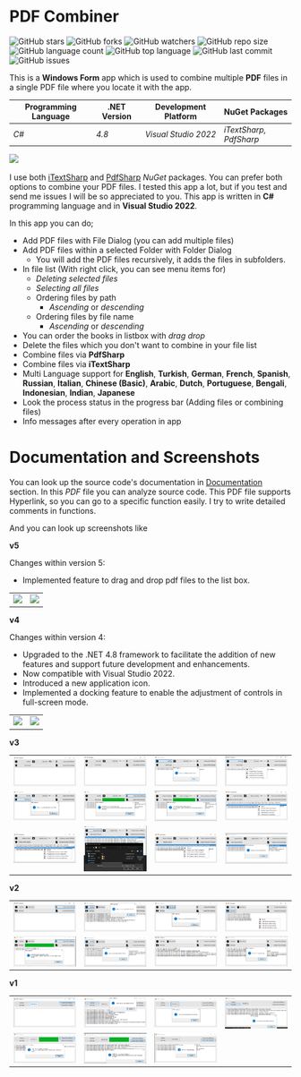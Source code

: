 # PDF Combiner

![GitHub stars](https://img.shields.io/github/stars/coderserdar/PdfCombiner?style=social) ![GitHub forks](https://img.shields.io/github/forks/coderserdar/PdfCombiner?style=social) ![GitHub watchers](https://img.shields.io/github/watchers/coderserdar/PdfCombiner?style=social) ![GitHub repo size](https://img.shields.io/github/repo-size/coderserdar/PdfCombiner?style=plastic) ![GitHub language count](https://img.shields.io/github/languages/count/coderserdar/PdfCombiner?style=plastic) ![GitHub top language](https://img.shields.io/github/languages/top/coderserdar/PdfCombiner?style=plastic) ![GitHub last commit](https://img.shields.io/github/last-commit/coderserdar/PdfCombiner?color=red&style=plastic) ![GitHub issues](https://img.shields.io/github/issues/ss34nirala34/PdfCombiner)

This is a **Windows Form** app which is used to combine multiple **PDF** files in a single PDF file where you locate it with the app.

|  Programming Language  |  .NET Version  | Development Platform |     NuGet Packages     |
|------------------------|----------------|----------------------|------------------------|
|          *C#*          |      *4.8*     | *Visual Studio 2022* | *iTextSharp, PdfSharp* |

<img src="https://github.com/ss34nirala34/PdfCombiner/blob/main/Screenshots/Main/MainScreen.png?raw=true">

I use both [iTextSharp](https://www.nuget.org/packages/iTextSharp/) and [PdfSharp](http://www.pdfsharp.net) *NuGet* packages. You can prefer both options to combine your PDF files. 
I tested this app a lot, but if you test and send me issues I will be so appreciated to you. 
This app is written in **C#** programming language and in **Visual Studio 2022**. 

In this app you can do;

 - Add PDF files with File Dialog (you can add multiple files)
 - Add PDF files within a selected Folder with Folder Dialog
 	+ You will add the PDF files recursively, it adds the files in subfolders.
 - In file list (With right click, you can see menu items for)
    + *Deleting selected files*
    + *Selecting all files*
    + Ordering files by path
       * *Ascending* or *descending*
    + Ordering files by file name
       * *Ascending* or *descending*
 - You can order the books in listbox with *drag drop*
 - Delete the files which you don't want to combine in your file list
 - Combine files via **PdfSharp**
 - Combine files via **iTextSharp**
 - Multi Language support for **English**, **Turkish**, **German**, **French**, **Spanish**, **Russian**, **Italian**, **Chinese (Basic)**, **Arabic**, **Dutch**, **Portuguese**, **Bengali**, **Indonesian**, **Indian**, **Japanese**
 - Look the process status in the progress bar (Adding files or combining files)
 - Info messages after every operation in app
   
# Documentation and Screenshots

You can look up the source code's documentation in [Documentation](https://github.com/coderserdar/PdfCombiner/blob/main/Documentation/PdfCombiner.pdf) section. In this *PDF* file you can analyze source code. This PDF file supports Hyperlink, so you can go to a specific function easily. I try to write detailed comments in functions.

And you can look up screenshots like 

**v5**

Changes within version 5:

 - Implemented feature to drag and drop pdf files to the list box.
 
<table>
   <tr>
      <td><img src="https://github.com/ss34nirala34/PdfCombiner/blob/main/Screenshots/v5/App_Screens_01.png?raw=true"></td>
      <td><img src="https://github.com/ss34nirala34/PdfCombiner/blob/main/Screenshots/v5/App_Screens_02.png?raw=true"></td>
   </tr>
</table>

**v4**

Changes within version 4:

 - Upgraded to the .NET 4.8 framework to facilitate the addition of new features and support future development and enhancements.
 - Now compatible with Visual Studio 2022.
 - Introduced a new application icon.
 - Implemented a docking feature to enable the adjustment of controls in full-screen mode.
 
<table>
   <tr>
      <td><img src="https://github.com/ss34nirala34/PdfCombiner/blob/main/Screenshots/v4/App_Screens_01.png?raw=true"></td>
      <td><img src="https://github.com/ss34nirala34/PdfCombiner/blob/main/Screenshots/v4/App_Screens_02.png?raw=true"></td>
   </tr>
</table>

**v3**

<table>
   <tr>
      <td><img src="https://github.com/coderserdar/PdfCombiner/blob/main/Screenshots/v3/App_Screens_01.png?raw=true"></td>
      <td><img src="https://github.com/coderserdar/PdfCombiner/blob/main/Screenshots/v3/App_Screens_02.png?raw=true"></td>
      <td><img src="https://github.com/coderserdar/PdfCombiner/blob/main/Screenshots/v3/App_Screens_03.png?raw=true"></td>
      <td><img src="https://github.com/coderserdar/PdfCombiner/blob/main/Screenshots/v3/App_Screens_04.png?raw=true"></td>
   </tr>
   <tr>
      <td><img src="https://github.com/coderserdar/PdfCombiner/blob/main/Screenshots/v3/App_Screens_05.png?raw=true"></td>
      <td><img src="https://github.com/coderserdar/PdfCombiner/blob/main/Screenshots/v3/App_Screens_06.png?raw=true"></td>
      <td><img src="https://github.com/coderserdar/PdfCombiner/blob/main/Screenshots/v3/App_Screens_07.png?raw=true"></td>
      <td><img src="https://github.com/coderserdar/PdfCombiner/blob/main/Screenshots/v3/App_Screens_08.png?raw=true"></td>
   </tr>
   <tr>
      <td><img src="https://github.com/coderserdar/PdfCombiner/blob/main/Screenshots/v3/App_Screens_09.png?raw=true"></td>
      <td><img src="https://github.com/coderserdar/PdfCombiner/blob/main/Screenshots/v3/App_Screens_10.png?raw=true"></td>
      <td><img src="https://github.com/coderserdar/PdfCombiner/blob/main/Screenshots/v3/App_Screens_11.png?raw=true"></td>
      <td><img src="https://github.com/coderserdar/PdfCombiner/blob/main/Screenshots/v3/App_Screens_12.png?raw=true"></td>
   </tr>
</table>

**v2**

<table>
   <tr>
      <td><img src="https://github.com/coderserdar/PdfCombiner/blob/main/Screenshots/v2/App_Screens_01.png?raw=true"></td>
      <td><img src="https://github.com/coderserdar/PdfCombiner/blob/main/Screenshots/v2/App_Screens_02.png?raw=true"></td>
      <td><img src="https://github.com/coderserdar/PdfCombiner/blob/main/Screenshots/v2/App_Screens_03.png?raw=true"></td>
      <td><img src="https://github.com/coderserdar/PdfCombiner/blob/main/Screenshots/v2/App_Screens_04.png?raw=true"></td>
   </tr>
   <tr>
      <td><img src="https://github.com/coderserdar/PdfCombiner/blob/main/Screenshots/v2/App_Screens_05.png?raw=true"></td>
      <td><img src="https://github.com/coderserdar/PdfCombiner/blob/main/Screenshots/v2/App_Screens_06.png?raw=true"></td>
      <td><img src="https://github.com/coderserdar/PdfCombiner/blob/main/Screenshots/v2/App_Screens_07.png?raw=true"></td>
      <td><img src="https://github.com/coderserdar/PdfCombiner/blob/main/Screenshots/v2/App_Screens_08.png?raw=true"></td>
   </tr>
</table>

**v1**

<table>
   <tr>
      <td><img src="https://github.com/coderserdar/PdfCombiner/blob/main/Screenshots/v1/App_Screens_01.png?raw=true"></td>
      <td><img src="https://github.com/coderserdar/PdfCombiner/blob/main/Screenshots/v1/App_Screens_02.png?raw=true"></td>
      <td><img src="https://github.com/coderserdar/PdfCombiner/blob/main/Screenshots/v1/App_Screens_03.png?raw=true"></td>
      <td><img src="https://github.com/coderserdar/PdfCombiner/blob/main/Screenshots/v1/App_Screens_04.png?raw=true"></td>
   </tr>
   <tr>
      <td><img src="https://github.com/coderserdar/PdfCombiner/blob/main/Screenshots/v1/App_Screens_05.png?raw=true"></td>
      <td><img src="https://github.com/coderserdar/PdfCombiner/blob/main/Screenshots/v1/App_Screens_06.png?raw=true"></td>
      <td><img src="https://github.com/coderserdar/PdfCombiner/blob/main/Screenshots/v1/App_Screens_07.png?raw=true"></td>
   </tr>
</table>